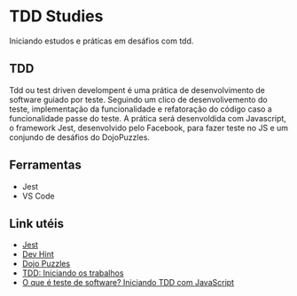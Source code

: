 # TDD Studies

Iniciando estudos e práticas em desáfios com tdd.

## TDD

Tdd ou test driven develompent é uma prática de desenvolvimento de software guiado por teste.
Seguindo um clico de desenvolivemento do teste, implementação da funcionalidade e refatoração do código caso a funcionalidade passe do teste.
A prática será desenvoldida com Javascript, o framework Jest, desenvolvido pelo Facebook, para fazer teste no JS e um conjundo de desáfios do DojoPuzzles.

## Ferramentas

+ Jest
+ VS Code

## Link utéis

+ [Jest](https://jestjs.io/)
+ [Dev Hint](https://devhints.io/jest)
+ [Dojo Puzzles](https://dojopuzzles.com/)
+ [TDD: Iniciando os trabalhos](https://medium.com/@vanessa.ssoares/tdd-iniciando-os-trabalhos-b67812c94b54)
+ [O que é teste de software? Iniciando TDD com JavaScript](https://medium.com/@murilo001os/o-que-%C3%A9-teste-de-software-iniciando-tdd-com-javascript-985e9dc7fc09)